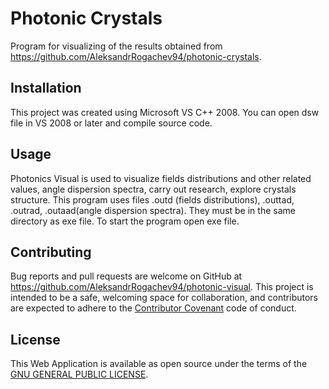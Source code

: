 # Photonic Crystals

Program for visualizing of the results obtained from https://github.com/AleksandrRogachev94/photonic-crystals.

## Installation

This project was created using Microsoft VS C++ 2008. You can open dsw file in VS 2008 or later and compile source code.

## Usage

Photonics Visual is used to visualize fields distributions and other related values, angle dispersion spectra, carry out research, explore crystals structure.
This program uses files .outd (fields distributions), .outtad, .outrad, .outaad(angle dispersion spectra). They must be in the same directory as exe file. To start the program open exe file.

## Contributing

Bug reports and pull requests are welcome on GitHub at https://github.com/AleksandrRogachev94/photonic-visual. This project is intended to be a safe, welcoming space for collaboration, and contributors are expected to adhere to the [Contributor Covenant](http://contributor-covenant.org) code of conduct.

## License

This Web Application is available as open source under the terms of the [GNU GENERAL PUBLIC LICENSE](https://www.gnu.org/licenses/gpl-3.0.en.html).
